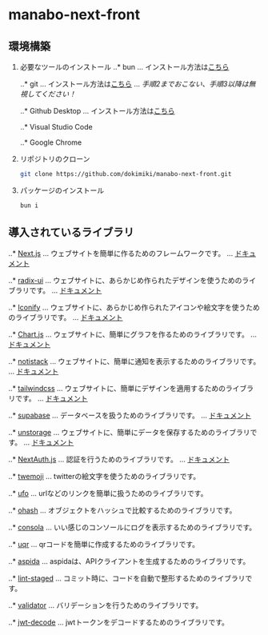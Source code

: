 # manabo-next-front

## 環境構築

1. 必要なツールのインストール
    ..* bun
    ... インストール方法は[こちら](https://roboin.io/article/2024/04/13/how-to-install-bun-on-windows/)

    ..* git
    ... インストール方法は[こちら](https://prog-8.com/docs/git-env-win)
    ... *手順2までおこない、手順3以降は無視してください！*

    ..* Github Desktop
    ... インストール方法は[こちら](https://www.kagoya.jp/howto/it-glossary/develop/githubdesktop/)

    ..* Visual Studio Code

    ..* Google Chrome

2. リポジトリのクローン

    ```bash
    git clone https://github.com/dokimiki/manabo-next-front.git
    ```

3. パッケージのインストール

    ```bash
    bun i
    ```

## 導入されているライブラリ

..* [Next.js](https://nextjs.org)
  ... ウェブサイトを簡単に作るためのフレームワークです。
  ... [ドキュメント](https://nextjs.org/docs)

..* [radix-ui](https://www.radix-ui.com)
  ... ウェブサイトに、あらかじめ作られたデザインを使うためのライブラリです。
  ... [ドキュメント](https://www.radix-ui.com/themes/docs/theme/overview)

..* [Iconify](https://iconify.design)
  ... ウェブサイトに、あらかじめ作られたアイコンや絵文字を使うためのライブラリです。
  ... [ドキュメント](https://iconify.design/docs/)

..* [Chart.js](https://www.chartjs.org)
  ... ウェブサイトに、簡単にグラフを作るためのライブラリです。
  ... [ドキュメント](https://www.chartjs.org/docs/latest/samples/information.html)

..* [notistack](https://notistack.com)
  ... ウェブサイトに、簡単に通知を表示するためのライブラリです。
  ... [ドキュメント](https://notistack.com/getting-started)

..* [tailwindcss](https://tailwindcss.com/)
  ... ウェブサイトに、簡単にデザインを適用するためのライブラリです。
  ... [ドキュメント](https://tailwindcomponents.com/cheatsheet/)

..* [supabase](https://supabase.com)
  ... データベースを扱うためのライブラリです。
  ... [ドキュメント](https://supabase.com/docs/guides/getting-started/tutorials/with-nextjs)

..* [unstorage](https://unstorage.unjs.io)
  ... ウェブサイトに、簡単にデータを保存するためのライブラリです。
  ... [ドキュメント](https://unstorage.unjs.io/guide)

..* [NextAuth.js](https://next-auth.js.org)
  ... 認証を行うためのライブラリです。
  ... [ドキュメント](https://next-auth.js.org/getting-started/introduction)

..* [twemoji](https://github.com/twitter/twemoji)
  ... twitterの絵文字を使うためのライブラリです。

..* [ufo](https://github.com/unjs/ufo#readme)
  ... urlなどのリンクを簡単に扱うためのライブラリです。

..* [ohash](https://github.com/unjs/ohash#readme)
  ... オブジェクトをハッシュで比較するためのライブラリです。

..* [consola](https://github.com/unjs/consola#readme)
  ... いい感じのコンソールにログを表示するためのライブラリです。

..* [uqr](https://github.com/unjs/uqr#readme)
  ... qrコードを簡単に作成するためのライブラリです。

..* [aspida](https://github.com/aspida/aspida/tree/main/packages/aspida/docs/ja#readme)
  ... aspidaは、APIクライアントを生成するためのライブラリです。

..* [lint-staged](https://github.com/lint-staged/lint-staged#readme)
  ... コミット時に、コードを自動で整形するためのライブラリです。

..* [validator](https://github.com/validatorjs/validator.js#readme)
  ... バリデーションを行うためのライブラリです。

..* [jwt-decode](https://github.com/auth0/jwt-decode#readme)
  ... jwtトークンをデコードするためのライブラリです。
